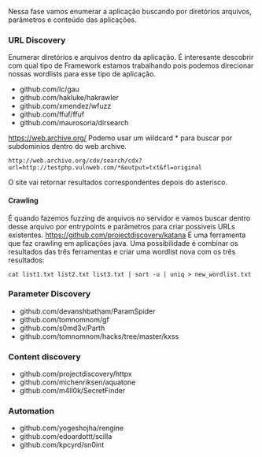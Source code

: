 Nessa fase vamos enumerar a aplicação buscando por diretórios arquivos, parâmetros e conteúdo das aplicações.

### URL Discovery
Enumerar diretórios e arquivos dentro da aplicação. É interesante descobrir com qual tipo de Framework estamos trabalhando pois podemos direcionar nossas wordlists para esse tipo de aplicação.
- github.com/lc/gau
- github.com/hakluke/hakrawler
- github.com/xmendez/wfuzz
- github.com/ffuf/ffuf
- github.com/maurosoria/dirsearch

https://web.archive.org/
Podemo usar um wildcard * para buscar por subdominios dentro do web archive.
```
http://web.archive.org/cdx/search/cdx?url=http://testphp.vulnweb.com/*&output=txt&fl=original
```
O site vai retornar resultados correspondentes depois do asterisco.
#### **Crawling**
É quando fazemos fuzzing de arquivos no servidor e vamos buscar dentro desse arquivo por entrypoints e parâmetros para criar possiveis URLs existentes.
https://github.com/projectdiscovery/katana
É uma ferramenta que faz crawling em aplicações java. Uma possibilidade é combinar os resultados das três ferramentas e criar uma wordlist nova com os três resultados:
```
cat list1.txt list2.txt list3.txt | sort -u | uniq > new_wordlist.txt
```

### Parameter Discovery
- github.com/devanshbatham/ParamSpider
- github.com/tomnomnom/gf
- github.com/s0md3v/Parth
- github.com/tomnomnom/hacks/tree/master/kxss

### Content discovery
- github.com/projectdiscovery/httpx
- github.com/michenriksen/aquatone
- github.com/m4ll0k/SecretFinder

### Automation
- github.com/yogeshojha/rengine
- github.com/edoardottt/scilla
- github.com/kpcyrd/sn0int